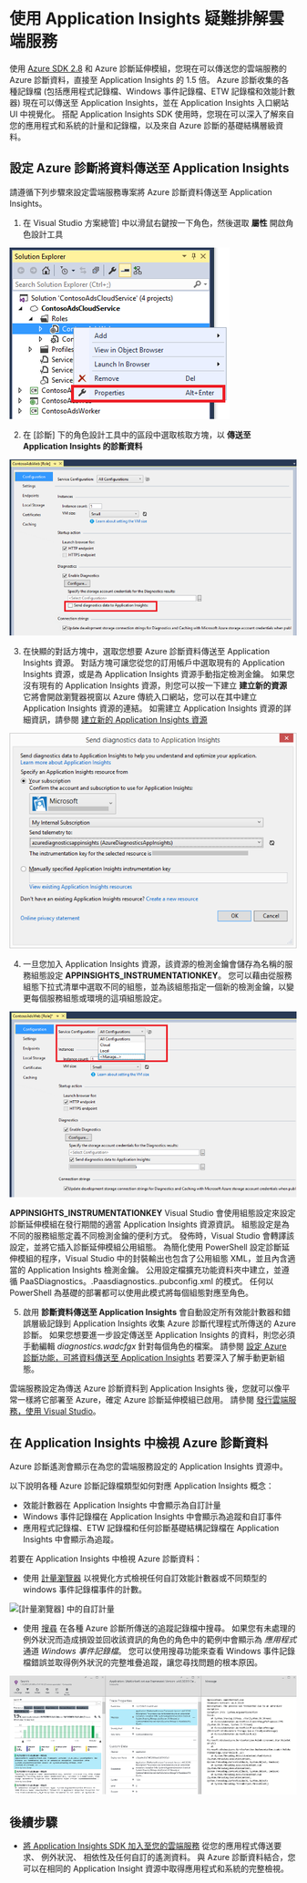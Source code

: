 <properties
   pageTitle="使用 Application Insights 疑難排解雲端服務 | Microsoft Azure"
   description="了解如何使用 Application Insights 疑難排解雲端服務問題，以處理 Azure 診斷的資料。"
   services="cloud-services"
   documentationCenter=".net"
   authors="sbtron"
   manager=""
   editor="tysonn" />
<tags
   ms.service="cloud-services"
   ms.devlang="na"
   ms.topic="article"
   ms.tgt_pltfrm="na"
   ms.workload="na"
   ms.date="12/15/2015"
   ms.author="saurabh" />


# 使用 Application Insights 疑難排解雲端服務

使用 [Azure SDK 2.8](https://azure.microsoft.com/downloads/) 和 Azure 診斷延伸模組，您現在可以傳送您的雲端服務的 Azure 診斷資料，直接至 Application Insights 的 1.5 倍。 Azure 診斷收集的各種記錄檔 (包括應用程式記錄檔、Windows 事件記錄檔、ETW 記錄檔和效能計數器) 現在可以傳送至 Application Insights，並在 Application Insights 入口網站 UI 中視覺化。 搭配 Application Insights SDK 使用時，您現在可以深入了解來自您的應用程式和系統的計量和記錄檔，以及來自 Azure 診斷的基礎結構層級資料。
  
## 設定 Azure 診斷將資料傳送至 Application Insights

請遵循下列步驟來設定雲端服務專案將 Azure 診斷資料傳送至 Application Insights。

1) 在 Visual Studio 方案總管] 中以滑鼠右鍵按一下角色，然後選取 **屬性** 開啟角色設計工具
    
![方案總管角色屬性][1]

2) 在 [診斷] 下的角色設計工具中的區段中選取核取方塊，以 **傳送至 Application Insights 的診斷資料**

![角色設計工具會將診斷資料傳送至 Application Insights][2]

3) 在快顯的對話方塊中，選取您想要 Azure 診斷資料傳送至 Application Insights 資源。 對話方塊可讓您從您的訂用帳戶中選取現有的 Application Insights 資源，或是為 Application Insights 資源手動指定檢測金鑰。 如果您沒有現有的 Application Insights 資源，則您可以按一下建立 **建立新的資源** 它將會開啟瀏覽器視窗以 Azure 傳統入口網站，您可以在其中建立 Application Insights 資源的連結。 如需建立 Application Insights 資源的詳細資訊，請參閱 [建立新的 Application Insights 資源](app-insights-create-new-resource.md)

![選取 Application Insights 資源][3]

4) 一旦您加入 Application Insights 資源，該資源的檢測金鑰會儲存為名稱的服務組態設定 **APPINSIGHTS_INSTRUMENTATIONKEY**。 您可以藉由從服務組態下拉式清單中選取不同的組態，並為該組態指定一個新的檢測金鑰，以變更每個服務組態或環境的這項組態設定。

![選取服務組態][4]
    
 **APPINSIGHTS_INSTRUMENTATIONKEY** Visual Studio 會使用組態設定來設定診斷延伸模組在發行期間的適當 Application Insights 資源資訊。 組態設定是為不同的服務組態定義不同檢測金鑰的便利方式。 發佈時，Visual Studio 會轉譯該設定，並將它插入診斷延伸模組公用組態。 為簡化使用 PowerShell 設定診斷延伸模組的程序，Visual Studio 中的封裝輸出也包含了公用組態 XML，並且內含適當的 Application Insights 檢測金鑰。 公用設定檔擴充功能資料夾中建立，並遵循 PaaSDiagnostics。<RoleName>.Paasdiagnostics.<rolename>.pubconfig.xml 的模式。 任何以 PowerShell 為基礎的部署都可以使用此模式將每個組態對應至角色。

5) 啟用 **診斷資料傳送至 Application Insights** 會自動設定所有效能計數器和錯誤層級記錄到 Application Insights 收集 Azure 診斷代理程式所傳送的 Azure 診斷。 如果您想要進一步設定傳送至 Application Insights 的資料，則您必須手動編輯 *diagnostics.wadcfgx* 針對每個角色的檔案。 請參閱 [設定 Azure 診斷功能，可將資料傳送至 Application Insights](azure-diagnostics-configure-applicationinsights.md) 若要深入了解手動更新組態。 

雲端服務設定為傳送 Azure 診斷資料到 Application Insights 後，您就可以像平常一樣將它部署至 Azure，確定 Azure 診斷延伸模組已啟用。 請參閱 [發行雲端服務，使用 Visual Studio](vs-azure-tools-publishing-a-cloud-service.md)。  

## 在 Application Insights 中檢視 Azure 診斷資料
Azure 診斷遙測會顯示在為您的雲端服務設定的 Application Insights 資源中。

以下說明各種 Azure 診斷記錄檔類型如何對應 Application Insights 概念：  

-  效能計數器在 Application Insights 中會顯示為自訂計量
-  Windows 事件記錄檔在 Application Insights 中會顯示為追蹤和自訂事件
-  應用程式記錄檔、ETW 記錄檔和任何診斷基礎結構記錄檔在 Application Insights 中會顯示為追蹤。

若要在 Application Insights 中檢視 Azure 診斷資料：

- 使用 [計量瀏覽器](../application-insights/app-insights-metrics-explorer.md) 以視覺化方式檢視任何自訂效能計數器或不同類型的 windows 事件記錄檔事件的計數。

![[計量瀏覽器] 中的自訂計量][5]

- 使用 [搜尋](../application-insights/app-insights-diagnostic-search.md) 在各種 Azure 診斷所傳送的追蹤記錄檔中搜尋。 如果您有未處理的例外狀況而造成損毀並回收該資訊的角色的角色中的範例中會顯示為 *應用程式* 通道 *Windows 事件記錄檔*。 您可以使用搜尋功能來查看 Windows 事件記錄檔錯誤並取得例外狀況的完整堆疊追蹤，讓您尋找問題的根本原因。 

![搜尋追蹤][6]

## 後續步驟

- [將 Application Insights SDK 加入至您的雲端服務](../application-insights/app-insights-cloudservices.md) 從您的應用程式傳送要求、 例外狀況、 相依性及任何自訂的遙測資料。 與 Azure 診斷資料結合，您可以在相同的 Application Insight 資源中取得應用程式和系統的完整檢視。  


<!--Image references-->
[1]: ./media/cloud-services-dotnet-diagnostics-applicationinsights/solution-explorer-properties.png
[2]: ./media/cloud-services-dotnet-diagnostics-applicationinsights/role-designer-sendtoappinsights.png
[3]: ./media/cloud-services-dotnet-diagnostics-applicationinsights/select-appinsights-resource.png
[4]: ./media/cloud-services-dotnet-diagnostics-applicationinsights/role-designer-appinsights-serviceconfig.png
[5]: ./media/cloud-services-dotnet-diagnostics-applicationinsights/metrics-explorer-custom-metrics.png
[6]: ./media/cloud-services-dotnet-diagnostics-applicationinsights/search-windowseventlog-error.png

